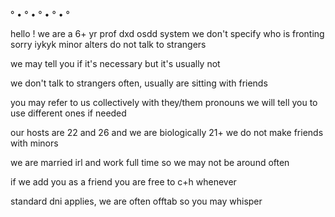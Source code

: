 ° • ° • ° • ° • °

hello ! we are a 6+ yr prof dxd osdd system
we don't specify who is fronting sorry
iykyk
minor alters do not talk to strangers

we may tell you if it's necessary but it's usually not

we don't talk to strangers often, usually are sitting with friends

you may refer to us collectively with they/them pronouns
we will tell you to use different ones if needed

our hosts are 22 and 26 and we are biologically 21+
we do not make friends with minors

we are married irl and work full time so we may not be around often

if we add you as a friend you are free to c+h whenever

standard dni applies, we are often offtab so you may whisper

 
